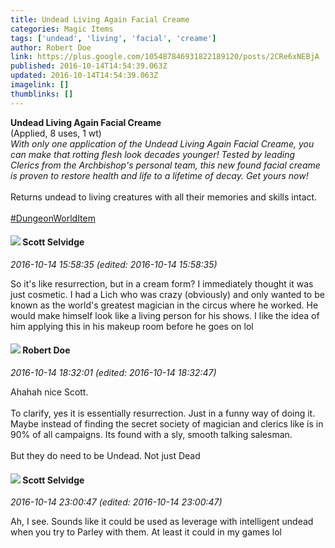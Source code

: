 ```yaml
---
title: Undead Living Again Facial Creame
categories: Magic Items
tags: ['undead', 'living', 'facial', 'creame']
author: Robert Doe
link: https://plus.google.com/105487846931822189120/posts/2CRe6xNEBjA
published: 2016-10-14T14:54:39.063Z
updated: 2016-10-14T14:54:39.063Z
imagelink: []
thumblinks: []
---
```


<b>Undead Living Again Facial Creame</b><br />(Applied, 8 uses, 1 wt)<br /><i>With only one application of the Undead Living Again Facial Creame, you can make that rotting flesh look decades younger! Tested by leading Clerics from the Archbishop&#39;s personal team, this new found facial creame is proven to restore health and life to a lifetime of decay. Get yours now!</i><br /><br />Returns undead to living creatures with all their memories and skills intact.<br /><br /><a rel="nofollow" class="ot-hashtag" href="https://plus.google.com/s/%23DungeonWorldItem/posts">#DungeonWorldItem</a>
<div id='comment z13qutphbqitc150b235x3iimquuyzcgm04'>
  <h4><img src='{{site.baseurl}}//images/avatars/102860402526090415450_photo.jpg'> Scott Selvidge</h4>
      <p><cite>2016-10-14 15:58:35 (edited: 2016-10-14 15:58:35)</cite></p>
        <p>So it&#39;s like resurrection, but in a cream form? I immediately thought it was just cosmetic. I had a Lich who was crazy (obviously) and only wanted to be known as the world&#39;s greatest magician in the circus where he worked. He would make himself look like a living person for his shows. I like the idea of him applying this in his makeup room before he goes on lol</p>
</div>
        

<div id='comment z13qutphbqitc150b235x3iimquuyzcgm04'>
  <h4><img src='{{site.baseurl}}//images/avatars/105487846931822189120_photo.jpg'> Robert Doe</h4>
      <p><cite>2016-10-14 18:32:01 (edited: 2016-10-14 18:32:47)</cite></p>
        <p>Ahahah nice Scott.<br /><br />To clarify, yes it is essentially resurrection. Just in a funny way of doing it. Maybe instead of finding the secret society of magician and clerics like is in 90% of all campaigns. Its found with a sly, smooth talking salesman.<br /><br />But they do need to be Undead. Not just Dead</p>
</div>
        

<div id='comment z13qutphbqitc150b235x3iimquuyzcgm04'>
  <h4><img src='{{site.baseurl}}//images/avatars/102860402526090415450_photo.jpg'> Scott Selvidge</h4>
      <p><cite>2016-10-14 23:00:47 (edited: 2016-10-14 23:00:47)</cite></p>
        <p>Ah, I see. Sounds like it could be used as leverage with intelligent undead when you try to Parley with them. At least it could in my games lol</p>
</div>
        